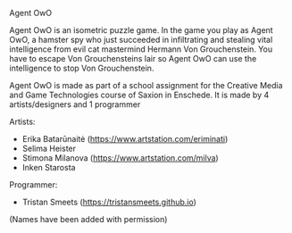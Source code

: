 Agent OwO

Agent OwO is an isometric puzzle game. In the game you play as Agent OwO, a hamster spy who just succeeded in infiltrating and stealing vital intelligence from evil cat mastermind Hermann Von Grouchenstein. You have to escape Von Grouchensteins lair so Agent OwO can use the intelligence to stop Von Grouchenstein.

Agent OwO is made as part of a school assignment for the Creative Media and Game Technologies course of Saxion in Enschede. It is made by 4 artists/designers and 1 programmer

Artists:
- Erika Batarūnaitė (https://www.artstation.com/eriminati)
- Selima Heister
- Stimona Milanova (https://www.artstation.com/milva)
- Inken Starosta

Programmer:
- Tristan Smeets (https://tristansmeets.github.io)

(Names have been added with permission)
